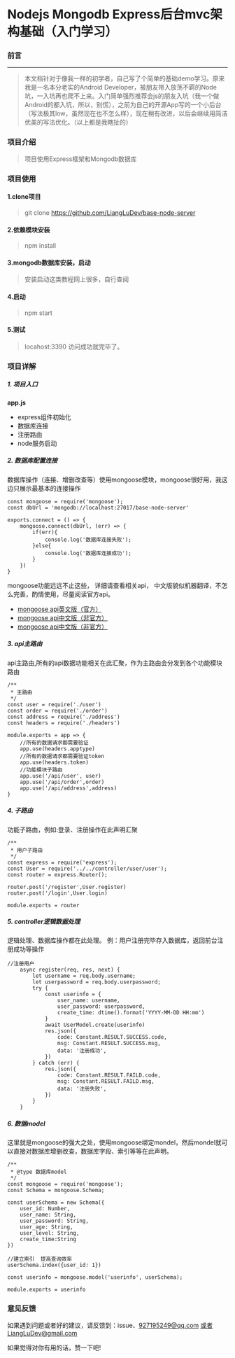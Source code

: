 # Nodejs Mongodb Express后台mvc架构基础（入门学习）
### 前言
---

> 本文档针对于像我一样的初学者，自己写了个简单的基础demo学习。原来我是一名本分老实的Android Developer，被朋友带入放荡不羁的Node坑，一入坑再也爬不上来。入门简单强烈推荐会js的朋友入坑（我一个做Android的都入坑，所以，别慌），之前为自己的开源App写的一个小后台（写法极其low，虽然现在也不怎么样），现在稍有改进，以后会继续用简洁优美的写法优化。（以上都是我瞎扯的）

### **项目介绍**
> 项目使用Express框架和Mongodb数据库
### **项目使用**
#### 1.clone项目
> git clone https://github.com/LiangLuDev/base-node-server
#### 2.依赖模块安装
> npm install
#### 3.mongodb数据库安装，启动
> 安装启动这类教程网上很多，自行查阅
#### 4.启动
> npm start
#### 5.测试
> locahost:3390  访问成功就完毕了。
### **项目详解**
##### 1. 项目入口
**app.js**
- express组件初始化
- 数据库连接
- 注册路由
- node服务启动
 ##### 2. 数据库配置连接
 数据库操作（连接、增删改查等）使用mongoose模块，mongoose很好用，我这边只展示最基本的连接操作
```
const mongoose = require('mongoose');
const dbUrl = 'mongodb://localhost:27017/base-node-server'

exports.connect = () => {
    mongoose.connect(dbUrl, (err) => {
        if(err){
            console.log('数据库连接失败');
        }else{
            console.log('数据库连接成功');
        }
    })
}
```
mongoose功能远远不止这些，
详细请查看相关api， 中文版貌似机器翻译，不怎么完善，酌情使用，尽量阅读官方api。
- [mongoose api英文版（官方）](http://mongoosejs.com/docs/guide.html)
- [mongoose api中文版（非官方）](https://mongoosedoc.top/docs/index.html)
- [mongoose api中文版（非官方）](https://github.com/dreamFlyingCat/mongoose-API)
 ##### 3. api主路由
 api主路由,所有的api数据功能相关在此汇聚，作为主路由会分发到各个功能模块路由
```
/**
 * 主路由
 */
const user = require('./user')
const order = require('./order')
const address = require('./address')
const headers = require('./headers')

module.exports = app => {
    //所有的数据请求都需要验证
    app.use(headers.apptype)
    //所有的数据请求都需要验证token
    app.use(headers.token)
    //功能模块子路由
    app.use('/api/user', user)
    app.use('/api/order',order)
    app.use('/api/address',address)
}
```
 ##### 4. 子路由
功能子路由，例如:登录、注册操作在此声明汇聚
```
/**
 * 用户子路由
 */
const express = require('express');
const User = require('../../controller/user/user');
const router = express.Router();

router.post('/register',User.register)
router.post('/login',User.login)

module.exports = router
```
 ##### 5. controller逻辑数据处理
 逻辑处理、数据库操作都在此处理。   例：用户注册完毕存入数据库，返回前台注册成功等操作
```
//注册用户
    async register(req, res, next) {
        let username = req.body.username;
        let userpassword = req.body.userpassword;
        try {
            const userinfo = {
                user_name: username,
                user_password: userpassword,
                create_time: dtime().format('YYYY-MM-DD HH:mm')
            }
            await UserModel.create(userinfo)
            res.json({
                code: Constant.RESULT.SUCCESS.code,
                msg: Constant.RESULT.SUCCESS.msg,
                data: '注册成功',
            })
        } catch (err) {
            res.json({
                code: Constant.RESULT.FAILD.code,
                msg: Constant.RESULT.FAILD.msg,
                data: '注册失败',
            })
        }
    }
```

 ##### 6. 数据model
 这里就是mongoose的强大之处，使用mongoose绑定mondel，然后mondel就可以直接对数据库增删改查，数据库字段、索引等等在此声明。
```
/**
 * @type 数据库model
 */
const mongoose = require('mongoose');
const Schema = mongoose.Schema;

const userSchema = new Schema({
    user_id: Number,
    user_name: String,
    user_password: String,
    user_age: String,
    user_level: String,
    create_time:String
})

//建立索引  提高查询效率
userSchema.index({user_id: 1})

const userinfo = mongoose.model('userinfo', userSchema);

module.exports = userinfo

```
### **意见反馈**
如果遇到问题或者好的建议，请反馈到：issue、927195249@qq.com 或者LiangLuDev@gmail.com

如果觉得对你有用的话，赞一下吧!


